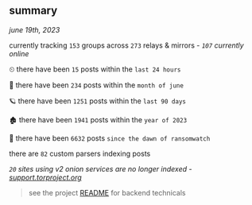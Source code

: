 
## summary
_june 19th, 2023_

currently tracking `153` groups across `273` relays & mirrors - _`107` currently online_

⏲ there have been `15` posts within the `last 24 hours`

🦈 there have been `234` posts within the `month of june`

🪐 there have been `1251` posts within the `last 90 days`

🏚 there have been `1941` posts within the `year of 2023`

🦕 there have been `6632` posts `since the dawn of ransomwatch`

there are `82` custom parsers indexing posts

_`20` sites using v2 onion services are no longer indexed - [support.torproject.org](https://support.torproject.org/onionservices/v2-deprecation/)_

> see the project [README](https://github.com/joshhighet/ransomwatch#ransomwatch--) for backend technicals

